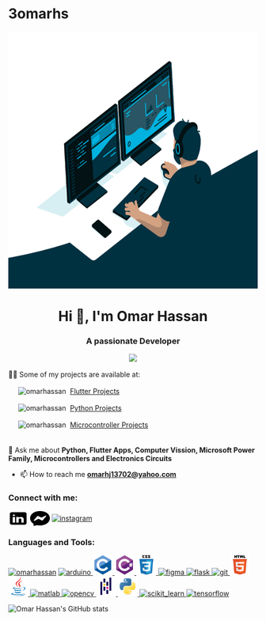 # 3omarhs

<p align="center">

   <img align="center" alt="GIF" src="https://github.com/manojuppala/manojuppala/blob/master/assets/code.gif?raw=true" width="750" height="520" />
  
</p>
<h1 align="center">Hi 👋, I'm Omar Hassan</h1>
<h3 align="center">A passionate Developer</h3>


<p align="center">
  <img src="https://readme-typing-svg.herokuapp.com?font=Fira+Code&pause=1000&width=435&lines=Artificial+Intelligence+Engineer;Microsoft+ERP+Emplementer;Mobile+App+Flutter+Developer;Full-Stack+Developer;Microcontroller+Engineer;Always%20learning%20new%20things&center=true&width=500&height=50"><br>
</p>

👨‍💻 Some of my projects are available at:<br><br>
    &nbsp;&nbsp;&nbsp;&nbsp;&nbsp;<img src="https://github.com/simple-icons/simple-icons/blob/develop/icons/flutter.svg" alt="omarhassan" height="15" width="15" />&nbsp;  [Flutter Projects](https://docs.google.com/document/d/140iAMIEoe0zxkpcp0GLjhN8VJSVoGveS9FlbdqvNhfA/edit)<br><br>
    &nbsp;&nbsp;&nbsp;&nbsp;&nbsp;<img src="https://github.com/simple-icons/simple-icons/blob/develop/icons/python.svg" alt="omarhassan" height="15" width="15" />&nbsp;  [Python Projects](https://docs.google.com/document/d/12Az9HY_KY7B5o79P6msEDPD7zIqYY01CAg1pPj9uERc/edit)<br><br>
   &nbsp;&nbsp;&nbsp;&nbsp;&nbsp;<img src="https://github.com/simple-icons/simple-icons/blob/develop/icons/arduino.svg" alt="omarhassan" height="17" width="17" />&nbsp;  [Microcontroller Projects](https://docs.google.com/document/d/1WCoutJTa1N7M_5syQ0CkldH8ZHHN6_w5SvgPwCOa6bU/edit)<br>
 <br><br>
💬 Ask me about **Python, Flutter Apps, Computer Vission, Microsoft Power Family, Microcontrollers and Electronics Circuits**

- 📫 How to reach me **omarhj13702@yahoo.com**

<h3 align="left">Connect with me:</h3>
<p align="left">
<a href="https://www.linkedin.com/in/omarhassan702" target="blank"><img align="center" src="https://github.com/simple-icons/simple-icons/blob/develop/icons/linkedin.svg" alt="linkedIn" height="30" width="40" /></a>
<a href="https://m.facebook.com/messages/t/100044096964158/" target="blank"><img align="center" src="https://github.com/simple-icons/simple-icons/blob/develop/icons/messenger.svg" alt="messenger" height="30" width="40" /></a>
<a href="https://www.instagram.com/3omar.hs" target="blank"><img align="center" src="https://github.com/simple-icons/simple-icons/blob/develop/icons/instagram.svg" alt="instagram" height="30" width="40" /></a>
   
<h3 align="left">Languages and Tools:</h3>
<p align="left"> 
   
<a href="https://www.kaggle.com/omarhj" target="blank"><img src="https://raw.githubusercontent.com/rahuldkjain/github-profile-readme-generator/master/src/images/icons/Social/kaggle.svg" alt="omarhassan" height="40" width="40" /></a>
   <a href="https://www.arduino.cc/" target="_blank" rel="noreferrer"> <img src="https://cdn.worldvectorlogo.com/logos/arduino-1.svg" alt="arduino" width="40" height="40"/> </a> 
   <a href="https://www.cprogramming.com/" target="_blank" rel="noreferrer"> <img src="https://raw.githubusercontent.com/devicons/devicon/master/icons/c/c-original.svg" alt="c" width="40" height="40"/> </a> <a href="https://www.w3schools.com/cs/" target="_blank" rel="noreferrer"> <img src="https://raw.githubusercontent.com/devicons/devicon/master/icons/csharp/csharp-original.svg" alt="csharp" width="40" height="40"/> </a> 
   <a href="https://www.w3schools.com/css/" target="_blank" rel="noreferrer"> <img src="https://raw.githubusercontent.com/devicons/devicon/master/icons/css3/css3-original-wordmark.svg" alt="css3" width="40" height="40"/> </a> 
   <a href="https://www.figma.com/" target="_blank" rel="noreferrer"> <img src="https://www.vectorlogo.zone/logos/figma/figma-icon.svg" alt="figma" width="40" height="40"/> </a> 
   <a href="https://flask.palletsprojects.com/" target="_blank" rel="noreferrer"> <img src="https://www.vectorlogo.zone/logos/pocoo_flask/pocoo_flask-icon.svg" alt="flask" width="40" height="40"/> </a> 
   <a href="https://git-scm.com/" target="_blank" rel="noreferrer"> <img src="https://www.vectorlogo.zone/logos/git-scm/git-scm-icon.svg" alt="git" width="40" height="40"/> </a> 
   <a href="https://www.w3.org/html/" target="_blank" rel="noreferrer"> <img src="https://raw.githubusercontent.com/devicons/devicon/master/icons/html5/html5-original-wordmark.svg" alt="html5" width="40" height="40"/> </a> 
   <a href="https://www.java.com" target="_blank" rel="noreferrer"> <img src="https://raw.githubusercontent.com/devicons/devicon/master/icons/java/java-original.svg" alt="java" width="40" height="40"/> </a> 
   <a href="https://www.mathworks.com/" target="_blank" rel="noreferrer"> <img src="https://upload.wikimedia.org/wikipedia/commons/2/21/Matlab_Logo.png" alt="matlab" width="40" height="40"/> </a> 
   <a href="https://opencv.org/" target="_blank" rel="noreferrer"> <img src="https://www.vectorlogo.zone/logos/opencv/opencv-icon.svg" alt="opencv" width="40" height="40"/> </a> 
   <a href="https://pandas.pydata.org/" target="_blank" rel="noreferrer"> <img src="https://raw.githubusercontent.com/devicons/devicon/2ae2a900d2f041da66e950e4d48052658d850630/icons/pandas/pandas-original.svg" alt="pandas" width="40" height="40"/> </a> <a href="https://www.python.org" target="_blank" rel="noreferrer"> 
      <img src="https://raw.githubusercontent.com/devicons/devicon/master/icons/python/python-original.svg" alt="python" width="40" height="40"/> </a> 
   <a href="https://scikit-learn.org/" target="_blank" rel="noreferrer"> <img src="https://upload.wikimedia.org/wikipedia/commons/0/05/Scikit_learn_logo_small.svg" alt="scikit_learn" width="40" height="40"/> </a> 
   <a href="https://www.tensorflow.org" target="_blank" rel="noreferrer"> <img src="https://www.vectorlogo.zone/logos/tensorflow/tensorflow-icon.svg" alt="tensorflow" width="40" height="40"/> </a> </p>

![Omar Hassan's GitHub stats](https://github-readme-stats.vercel.app/api?username=Omarhassan&show_icons=true&theme=radical)
